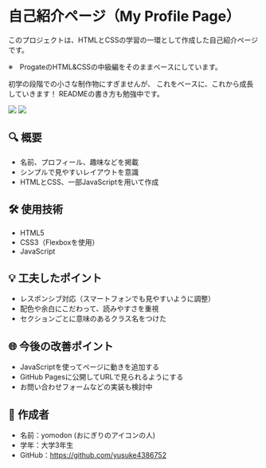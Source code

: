 # 自己紹介ページ（My Profile Page）

このプロジェクトは、HTMLとCSSの学習の一環として作成した自己紹介ページです。

※　ProgateのHTML&CSSの中級編をそのままベースにしています。

初学の段階での小さな制作物にすぎませんが、
これをベースに、これから成長していきます！
READMEの書き方も勉強中です。

<img src="https://github.com/user-attachments/assets/80a9d4e0-275a-4e6b-9354-76f4b7c6fa6b" />
<img src="https://github.com/user-attachments/assets/aeee6c9d-6694-47a9-9b18-ae2b5d21b92a" />

## 🔍 概要

- 名前、プロフィール、趣味などを掲載
- シンプルで見やすいレイアウトを意識
- HTMLとCSS、一部JavaScriptを用いて作成

## 🛠 使用技術

- HTML5
- CSS3（Flexboxを使用）
- JavaScript

## 💡 工夫したポイント

- レスポンシブ対応（スマートフォンでも見やすいように調整）
- 配色や余白にこだわって、読みやすさを重視
- セクションごとに意味のあるクラス名をつけた

## 🌐 今後の改善ポイント

- JavaScriptを使ってページに動きを追加する
- GitHub Pagesに公開してURLで見られるようにする
- お問い合わせフォームなどの実装も検討中

## 📝 作成者

- 名前：yomodon (おにぎりのアイコンの人) 
- 学年：大学3年生
- GitHub：https://github.com/yusuke4386752
